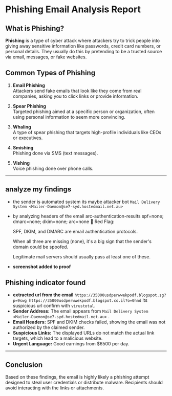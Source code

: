# Phishing Email Analysis Report

## What is Phishing?

**Phishing** is a type of cyber attack where attackers try to trick people into giving away sensitive information like passwords, credit card numbers, or personal details. They usually do this by pretending to be a trusted source via email, messages, or fake websites.

## Common Types of Phishing

1. **Email Phishing**  
   Attackers send fake emails that look like they come from real companies, asking you to click links or provide information.

2. **Spear Phishing**  
   Targeted phishing aimed at a specific person or organization, often using personal information to seem more convincing.

3. **Whaling**  
   A type of spear phishing that targets high-profile individuals like CEOs or executives.

4. **Smishing**  
   Phishing done via SMS (text messages).

5. **Vishing**  
   Voice phishing done over phone calls.

---

## analyze my findings
- the sender is automated system its maybe attacker bot `Mail Delivery System <Mailer-Daemon@se7-syd.hostedmail.net.au>` 
- by analyzing headers of the email arc-authentication-results spf=none; dmarc=none; dkim=none; arc=none 
🚨 Red Flag:

    SPF, DKIM, and DMARC are email authentication protocols.

    When all three are missing (none), it's a big sign that the sender's domain could be spoofed.

    Legitimate mail servers should usually pass at least one of these.

- **screenshot added to proof**



## Phishing indicator found
- **extracted url from the email** `https://35000usdperwwekpodf.blogspot.sg?p=9swg
  https://35000usdperwwekpodf.blogspot.co.il?o=0hnd` its suspicious url confirm with `virustotal`.
- **Sender Address:** The email appears from `Mail Delivery System <Mailer-Daemon@se7-syd.hostedmail.net.au>` .  
- **Email Headers:** SPF and DKIM checks failed, showing the email was not authorized by the claimed sender.  
- **Suspicious Links:** The displayed URLs do not match the actual link targets, which lead to a malicious website.  
- **Urgent Language:** Good earnings from $6500 per day.  


---

## Conclusion

Based on these findings, the email is highly likely a phishing attempt designed to steal user credentials or distribute malware. Recipients should avoid interacting with the links or attachments.
